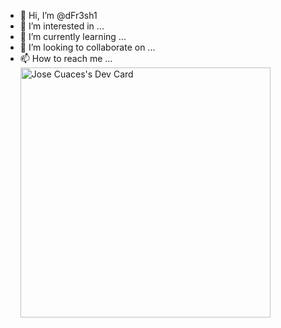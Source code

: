 - 👋 Hi, I’m @dFr3sh1
- 👀 I’m interested in ...
- 🌱 I’m currently learning ...
- 💞️ I’m looking to collaborate on ...
- 📫 How to reach me ...
<a href="https://app.daily.dev/DFr3sh"><img src="https://api.daily.dev/devcards/643eb757b35e4286b41e19a63d8edcd3.png?r=5g6" width="400" alt="Jose Cuaces's Dev Card"/></a>
<!---
dFr3sh1/dFr3sh1 is a ✨ special ✨ repository because its `README.md` (this file) appears on your GitHub profile.
You can click the Preview link to take a look at your changes.
--->
